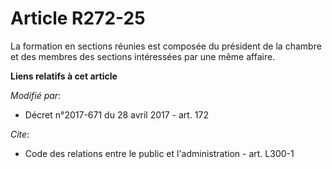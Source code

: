 # Article R272-25

La formation en sections réunies est composée du président de la chambre et des membres des sections intéressées par une même
affaire.

**Liens relatifs à cet article**

_Modifié par_:

  - Décret n°2017-671 du 28 avril 2017 - art. 172

_Cite_:

  - Code des relations entre le public et l'administration - art. L300-1
